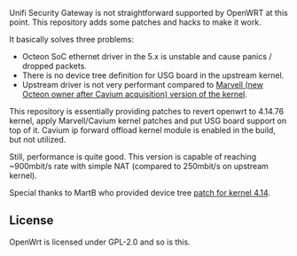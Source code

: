 Unifi Security Gateway is not straightforward supported by OpenWRT at this point. This repository adds some patches and hacks to make it work.

It basically solves three problems:
- Octeon SoC ethernet driver in the 5.x is unstable and cause panics / dropped packets.
- There is no device tree definition for USG board in the upstream kernel.
- Upstream driver is not very performant compared to [Marvell (new Octeon owner after Cavium acquisition) version of the kernel](https://github.com/MarvellEmbeddedProcessors/Octeon-Linux-kernel-4.14).

This repository is essentially providing patches to revert openwrt to 4.14.76 kernel, apply Marvell/Cavium kernel patches and put USG board support on top of it.
Cavium ip forward offload kernel module is enabled in the build, but not utilized. 

Still, performance is quite good. This version is capable of reaching ~900mbit/s rate with simple NAT (compared to 250mbit/s on upstream kernel). 

Special thanks to MartB who provided device tree [patch for kernel 4.14](https://gist.github.com/MartB/99e30df35cb41af7f8f9130cb41c6ddd).

## License

OpenWrt is licensed under GPL-2.0 and so is this.

